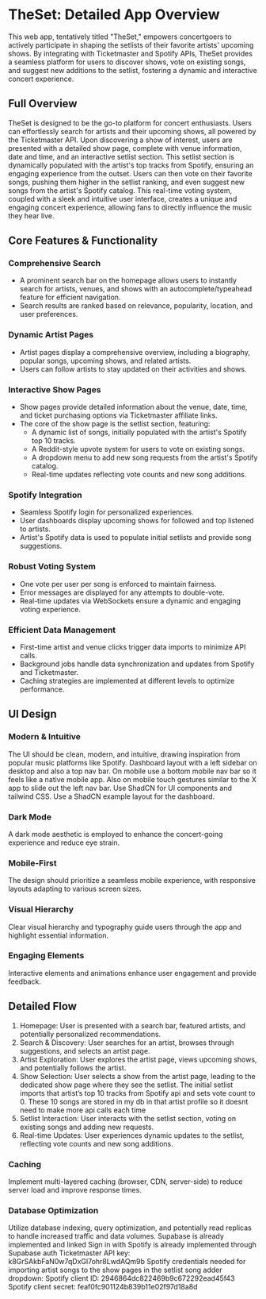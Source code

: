# TheSet: Detailed App Overview

This web app, tentatively titled "TheSet," empowers concertgoers to actively participate in shaping the setlists of their favorite artists' upcoming shows. By integrating with Ticketmaster and Spotify APIs, TheSet provides a seamless platform for users to discover shows, vote on existing songs, and suggest new additions to the setlist, fostering a dynamic and interactive concert experience.

## Full Overview

TheSet is designed to be the go-to platform for concert enthusiasts. Users can effortlessly search for artists and their upcoming shows, all powered by the Ticketmaster API. Upon discovering a show of interest, users are presented with a detailed show page, complete with venue information, date and time, and an interactive setlist section. This setlist section is dynamically populated with the artist's top tracks from Spotify, ensuring an engaging experience from the outset. Users can then vote on their favorite songs, pushing them higher in the setlist ranking, and even suggest new songs from the artist's Spotify catalog. This real-time voting system, coupled with a sleek and intuitive user interface, creates a unique and engaging concert experience, allowing fans to directly influence the music they hear live.

## Core Features & Functionality

### Comprehensive Search

* A prominent search bar on the homepage allows users to instantly search for artists, venues, and shows with an autocomplete/typeahead feature for efficient navigation.
* Search results are ranked based on relevance, popularity, location, and user preferences.

### Dynamic Artist Pages

* Artist pages display a comprehensive overview, including a biography, popular songs, upcoming shows, and related artists.
* Users can follow artists to stay updated on their activities and shows.

### Interactive Show Pages

* Show pages provide detailed information about the venue, date, time, and ticket purchasing options via Ticketmaster affiliate links.
* The core of the show page is the setlist section, featuring:
  * A dynamic list of songs, initially populated with the artist's Spotify top 10 tracks.
  * A Reddit-style upvote system for users to vote on existing songs.
  * A dropdown menu to add new song requests from the artist's Spotify catalog.
  * Real-time updates reflecting vote counts and new song additions.

### Spotify Integration

* Seamless Spotify login for personalized experiences.
* User dashboards display upcoming shows for followed and top listened to artists.
* Artist's Spotify data is used to populate initial setlists and provide song suggestions.

### Robust Voting System

* One vote per user per song is enforced to maintain fairness.
* Error messages are displayed for any attempts to double-vote.
* Real-time updates via WebSockets ensure a dynamic and engaging voting experience.

### Efficient Data Management

* First-time artist and venue clicks trigger data imports to minimize API calls.
* Background jobs handle data synchronization and updates from Spotify and Ticketmaster.
* Caching strategies are implemented at different levels to optimize performance.

## UI Design

### Modern & Intuitive
The UI should be clean, modern, and intuitive, drawing inspiration from popular music platforms like Spotify. Dashboard layout with a left sidebar on desktop and also a top nav bar. On mobile use a bottom mobile nav bar so it feels like a native mobile app. Also on mobile touch gestures similar to the X app to slide out the left nav bar. Use ShadCN for UI components and tailwind CSS. Use a ShadCN example layout for the dashboard. 

### Dark Mode
A dark mode aesthetic is employed to enhance the concert-going experience and reduce eye strain.

### Mobile-First
The design should prioritize a seamless mobile experience, with responsive layouts adapting to various screen sizes.

### Visual Hierarchy
Clear visual hierarchy and typography guide users through the app and highlight essential information.

### Engaging Elements
Interactive elements and animations enhance user engagement and provide feedback.

## Detailed Flow

1. Homepage: User is presented with a search bar, featured artists, and potentially personalized recommendations.
2. Search & Discovery: User searches for an artist, browses through suggestions, and selects an artist page.
3. Artist Exploration: User explores the artist page, views upcoming shows, and potentially follows the artist.
4. Show Selection: User selects a show from the artist page, leading to the dedicated show page where they see the setlist. The initial setlist imports that artist’s top 10 tracks from Spotify api and sets vote count to 0. These 10 songs are stored in my db in that artist profile so it doesnt need to make more api calls each time
5. Setlist Interaction: User interacts with the setlist section, voting on existing songs and adding new requests.
6. Real-time Updates: User experiences dynamic updates to the setlist, reflecting vote counts and new song additions.




### Caching
Implement multi-layered caching (browser, CDN, server-side) to reduce server load and improve response times.

### Database Optimization
Utilize database indexing, query optimization, and potentially read replicas to handle increased traffic and data volumes.
Supabase is already implemented and linked
Sign in with Spotify is already implemented through Supabase auth 
Ticketmaster API key: k8GrSAkbFaN0w7qDxGl7ohr8LwdAQm9b
Spotify credentials needed for importing artist songs to the show pages in the setlist song adder dropdown:
Spotify client ID: 2946864dc822469b9c672292ead45f43
Spotify client secret: feaf0fc901124b839b11e02f97d18a8d
